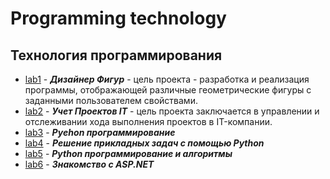 # Programming technology
## Технология программирования 

* [lab1](https://github.com/timode-6/bsu/tree/master/Programming%20technology%20(T%D0%B5%D1%85%D0%BD%D0%BE%D0%BB%D0%BE%D0%B3%D0%B8%D1%8F%20%D0%BF%D1%80%D0%BE%D0%B3%D1%80%D0%B0%D0%BC%D0%BC%D0%B8%D1%80%D0%BE%D0%B2%D0%B0%D0%BD%D0%B8%D1%8F)/lab1) - ***Дизайнер Фигур*** - цель проекта - разработка и реализация программы, отображающей различные геометрические фигуры с заданными пользователем свойствами.
* [lab2](https://github.com/timode-6/bsu/tree/master/Programming%20technology%20(T%D0%B5%D1%85%D0%BD%D0%BE%D0%BB%D0%BE%D0%B3%D0%B8%D1%8F%20%D0%BF%D1%80%D0%BE%D0%B3%D1%80%D0%B0%D0%BC%D0%BC%D0%B8%D1%80%D0%BE%D0%B2%D0%B0%D0%BD%D0%B8%D1%8F)/lab2) - ***Учет Проектов IT*** - цель проекта заключается в управлении и отслеживании хода выполнения проектов в IT-компании.
* [lab3](https://github.com/timode-6/bsu/tree/master/Programming%20technology%20(T%D0%B5%D1%85%D0%BD%D0%BE%D0%BB%D0%BE%D0%B3%D0%B8%D1%8F%20%D0%BF%D1%80%D0%BE%D0%B3%D1%80%D0%B0%D0%BC%D0%BC%D0%B8%D1%80%D0%BE%D0%B2%D0%B0%D0%BD%D0%B8%D1%8F)/lab3) - ***Pyеhon программирование***
* [lab4](https://github.com/timode-6/bsu/tree/master/Programming%20technology%20(T%D0%B5%D1%85%D0%BD%D0%BE%D0%BB%D0%BE%D0%B3%D0%B8%D1%8F%20%D0%BF%D1%80%D0%BE%D0%B3%D1%80%D0%B0%D0%BC%D0%BC%D0%B8%D1%80%D0%BE%D0%B2%D0%B0%D0%BD%D0%B8%D1%8F)/lab4) - ***Решение прикладных задач с помощью Python***
* [lab5](https://github.com/timode-6/bsu/tree/master/Programming%20technology%20(T%D0%B5%D1%85%D0%BD%D0%BE%D0%BB%D0%BE%D0%B3%D0%B8%D1%8F%20%D0%BF%D1%80%D0%BE%D0%B3%D1%80%D0%B0%D0%BC%D0%BC%D0%B8%D1%80%D0%BE%D0%B2%D0%B0%D0%BD%D0%B8%D1%8F)/lab5) - ***Python программирование и алгоритмы***
* [lab6](https://github.com/timode-6/bsu/tree/master/Programming%20technology%20(T%D0%B5%D1%85%D0%BD%D0%BE%D0%BB%D0%BE%D0%B3%D0%B8%D1%8F%20%D0%BF%D1%80%D0%BE%D0%B3%D1%80%D0%B0%D0%BC%D0%BC%D0%B8%D1%80%D0%BE%D0%B2%D0%B0%D0%BD%D0%B8%D1%8F)/lab6) - ***Знакомство с ASP.NET***